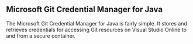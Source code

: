 ## Microsoft Git Credential Manager for Java
The Microsoft Git Credential Manager for Java is fairly simple. It stores and retrieves credentials for accessing Git resources on Visual Studio Online to and from a secure container.
